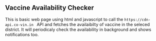 ## Vaccine Availability Checker

This is basic web page using html and javascript to call the `https://cdn-api.co-vin.in ` API and fetches the availaibilty of vaccine in the seleced district.
It will periodicaly check the availability in background and shows  notifications too.

